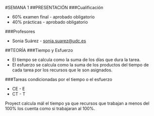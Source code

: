 
#SEMANA 1
##PRESENTACIÓN
###Cualificación
* 60% examen final - aprobado obligatorio
* 40% prácticas - aprobado obligatorio

###Profesores
* Sonia Suárez - sonia.suarez@udc.es

##TEORÍA
###Tiempo y Esfuerzo
* El tiempo se calcula como la suma de los días que dura la tarea.
* El esfuerzo se calcula como la suma de los productos del tiempo de cada tarea por los recursos que le son asignados.

###Tareas condicionadas por el tiempo o el esfuerzo
* CE - E
* CT - T

Proyect calcula mál el tiempo ya que recursos que trabajan a menos del 100% los cuenta como si trabajaran al 100%.